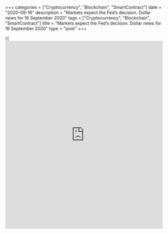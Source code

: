+++
categories = ["Cryptocurrency", "Blockchain", "SmartContract"]
date = "2020-09-16"
description = "Markets expect the Fed’s decision. Dollar news for 16 September 2020"
tags = ["Cryptocurrency", "Blockchain", "SmartContract"]
title = "Markets expect the Fed’s decision. Dollar news for 16 September 2020"
type = "post"
+++

{{<iframe id="large-banner" src="https://www.bounty.group/#slide=8.0" width="100%" height="600" scrolling="no" style="border: 0px solid rgb(216, 221, 230); border-radius: 3px;">}}

2020-09-16

2020-09-16

Fed is on thin ice. EURUSD forecast for 16.09.2020Dmitri Demidenko

[EUR/USD][1] should react to the Fed’s meeting, monitor the market. At
the end of the article, I will offer trading signals and a plan to trade
the [EUR/USD][1] today and this week.

## Fundamental US dollar forecast for today

Everyone has their own truth. In 2018-2019, financial markets were
shaken by trade wars. China accused the USA of protectionism; the USA
claimed that China had been playing unfairly for years and had to take
responsibility. A third party was needed to settle the conflict and rule
which of the countries was right. That was the WTO, which has finally
delivered its verdict. The World Trade Organization ruled that the USA
violated international [regulation](https://www.playgroundfx.com/blog/forex-broker-regulation/)s by imposing tariffs on more than $234
billion of Chinese exports.  Such a decision just a year ago would have
been interpreted as Beijing’s victory and dropped the US dollar. In
2020, however, it is seen as China’s paper win now. The USA won’t cancel
tariffs, and so, the [news](https://www.letsplayfx.com/blog/forex-news-website/) will hardly affect the USD.

### US-China trade war



 _Source: Bloomberg_

The WTO ruling will add problems to the Democrats if the democratic
candidate wins the election. Joe Biden will have to choose whether to
recognize the decision of the World Trade Organization and thus ease the
policies towards China or to ignore it and continue Donald Trump’s
[policy](https://www.fintechee.com/policy/). Biden’s position will influence ratings, and so, it could affect
the greenback’s short-term outlook.

The US presidential election is one of the uncertainty sources that must
be considered in the Fed’s projections. Investors expect the Federal
Reserve to revise up its forecasts for unemployment (9.3%) and GDP
(-6.3%) for 2020. In August, the unemployment rate was down to 8.4% and
it is likely to continue decreasing. Based on the US positive domestic
data, the US economy is recovering faster than it was earlier expected.
Nonetheless, the Fed’s positive projections will be a reason to buy the
greenback. According to Toscafund Asset Management, the only way to spur
the inflation rate to grow above 2% is to weaken the US dollar.

### Dynamics of inflation expectations and Fed’s interest rate



 _Source: Bloomberg_

Thus, Jerome Powell should focus on the other problems, the presidential
election, and the lack of agreement for the boost of the fiscal
stimulus. He, however, should not sound too grim, as too much negative
can crash the US stock indices. The same effect is to be delivered by
the FOMC expectations to hike the federal funds rate in 2023, which is
the market is not prepared for. Investors bet on the Fed’s monetary
tightening in 2024.

Markets want the Fed to outline the rules of the new [policy](https://www.fintechee.com/policy/) of the
average inflation targeting. According to JP Morgan, if the US central
bank doesn’t meet the market’s expectations, giving a clue on the
further actions, it could lose a part of the reputation build in the
previous months. In my opinion, the US dollar should benefit in this
case. If the Fed wants to weaken the dollar and loses the reputation,
[investor](https://www.fintechee.com/tutorial-for-forex-trading/investor-mode/)s will be encouraged to against and buy the greenback.

### [EUR/USD][1] trading plan today

I believe that the Fed doesn’t have a clear strategy to set back the
bulls on the local currency as the ECB has. The [EUR/USD][1] is quite
likely to go down. The [previous trading ideas][2] are still relevant.

Remember, one could sell the [EUR/USD][1] at the breakout of the support
levels of 1.1795 and 1.1765 or buy if the price breaks out the
resistance at 1.192.

* * *

P.S. Did you like my article? Share it in social networks: it will be
the best “thank you" :)

Ask me questions and comment below. I’ll be glad to answer your
questions and give necessary explanations.

 **Useful links:**

  * I recommend trying to trade with a reliable broker [here][3]. The system allows you to trade by yourself or copy successful traders from all across the globe.
  * Use my promo-code BLOG for getting deposit bonus 50% on LiteForex platform. Just enter this code in the appropriate field while [depositing][4] your trading account.
  * Telegram channel with high-quality analytics, Forex reviews, training articles, and other useful things for traders <t.me/liteforex>



## Price chart of EURUSD in real time mode

The content of this article reflects the author’s opinion and does not
necessarily reflect the official position of LiteForex. The material
published on this page is provided for informational purposes only and
should not be considered as the provision of investment advice for the
purposes of Directive 2004/39/EC.

Rate this article:

{{value}}

( {{count}} {{title}} )

   1. my.liteforex.com/trading/chart?symbol=EURUSD&returnUrl=true
   2. www.liteforex.com/blog/analysts-opinions/eurusd-forecast-euro-doesnt-believe-its-luck/
   3. my.liteforex.com/?category=analysts-opinions&slug=fed-is-on-thin-ice-eurusd-forecast-for-16092020&openPopup=%2Fregistration%2Fpopup&utm_source=blog&utm_medium=article&utm_campaign=bonus
   4. my.liteforex.com/deposit/?category=analysts-opinions&slug=fed-is-on-thin-ice-eurusd-forecast-for-16092020&promo_code=BLOG&utm_source=blog&utm_medium=article&utm_campaign=bonus